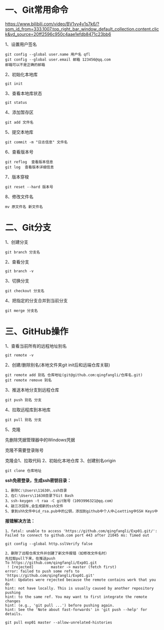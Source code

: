 # 一、Git常用命令

https://www.bilibili.com/video/BV1vy4y1s7k6/?spm_id_from=333.1007.top_right_bar_window_default_collection.content.click&vd_source=20ff2596c950c4aae1efdb8471c23bb6

1、设置用户签名

```
git config --global user.name 用户名 qfl
git config --global user.email 邮箱 123456@qq.com
邮箱可以不是正确的邮箱
```

2、初始化本地库

```
git init
```

3、查看本地库状态

```
git status
```

4、添加暂存区

```
git add 文件名
```

5、提交本地库

```
git commit -m "日志信息" 文件名
```

6、查看版本号

```
git reflog  查看版本信息
git log  查看版本详细信息
```

7、版本穿梭

```
git reset --hard 版本号
```

8、修改文件名

```
mv 原文件名 新文件名
```

# 二、Git分支

1、创建分支

```
git branch 分支名
```

2、查看分支

```
git branch -v
```

3、切换分支

```
git checkout 分支名
```

4、把指定的分支合并到当前分支

```
git merge 分支名
```

# 三、GitHub操作

1、查看当前所有的远程地址别名

```
git remote -v
```

2、创建/删除别名(本地文件夹git init后和远端仓库关联)

```
git remote add 别名 仓库地址(git@github.com:qingfangli/仓库名.git)
git remote remove 别名
```

3、推送本地分支到远程仓库

```
git push 别名 分支
```

4、拉取远程库到本地库

```
git pull 别名 分支
```

5、克隆

先删除凭据管理器中的Windows凭据

克隆不需要登录账号

克隆会1、拉取代码 2、初始化本地仓库 3、创建别名origin

```
git clone 仓库地址
```



**ssh免密登录，生成ssh密钥目录：**

```
1、删除C:\Users\11630\.ssh目录
2、在C:\Users\11630目录下Git Bash
3、ssh-keygen -t raa -C git账号（1093996321@qq.com）
4、敲三次回车,会生成新的ssh文件
5、拿到shh文件中id_rsa.pub中的公钥，添加到github中个人中心setting中SSH Keys中
```

**报错解决方法：**

```
1、fatal: unable to access 'https://github.com/qingfangli/Exp01.git/': Failed to connect to github.com port 443 after 21045 ms: Timed out

git config --global http.sslVerify false

2、删除了远程仓库文件并创建了新文件报错（如修改文件名时）
先拉取pull下来，在推送push
To https://github.com/qingfangli/Exp01.git
 ! [rejected]        master -> master (fetch first)
error: failed to push some refs to 'https://github.com/qingfangli/Exp01.git'
hint: Updates were rejected because the remote contains work that you do
hint: not have locally. This is usually caused by another repository pushing
hint: to the same ref. You may want to first integrate the remote changes
hint: (e.g., 'git pull ...') before pushing again.
hint: See the 'Note about fast-forwards' in 'git push --help' for details.

git pull exp01 master --allow-unrelated-histories

```

